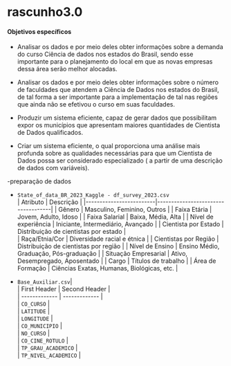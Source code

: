 # rascunho3.0
####    Objetivos específicos

- Analisar os dados e por meio deles obter informações sobre a demanda do curso Ciência de dados nos estados do Brasil, sendo esse importante para o planejamento do local em que as novas empresas dessa área serão melhor alocadas.

- Analisar os dados e por meio deles obter informações sobre o número de faculdades que atendem a Ciência de Dados nos estados do Brasil, de tal forma a ser importante para a implementação de tal nas regiões que ainda não se efetivou o curso em suas faculdades.

- Produzir um sistema eficiente, capaz de gerar dados que possibilitam expor os municípios que apresentam maiores quantidades de Cientista de Dados qualificados.

- Criar um sistema eficiente, o qual proporciona uma análise mais profunda sobre as qualidades necessárias para que um Cientista de Dados possa ser considerado especializado ( a partir de uma descrição de dados com variáveis).
  
-preparação de dados   
- `State_of_data_BR_2023_Kaggle - df_survey_2023.csv`    
| Atributo                | Descrição                          | 
|-------------------------|------------------------------------| 
| Gênero                  | Masculino, Feminino, Outros        | 
| Faixa Etária            | Jovem, Adulto, Idoso               | 
| Faixa Salarial          | Baixa, Média, Alta                 | 
| Nível de experiência     | Iniciante, Intermediário, Avançado | 
| Cientista por Estado     | Distribuição de cientistas por estado |  
| Raça/Etnia/Cor          | Diversidade racial e étnica        | 
| Cientistas por Região    | Distribuição de cientistas por região | 
| Nível de Ensino          | Ensino Médio, Graduação, Pós-graduação | 
| Situação Empresarial     | Ativo, Desempregado, Aposentado    | 
| Cargo                    | Títulos de trabalho                 | 
| Área de Formação         | Ciências Exatas, Humanas, Biológicas, etc. | 
 








- `Base_Auxiliar.csv`|        
| First Header  | Second Header |     
| ------------- | ------------- |     
| `CO_CURSO` |      
| `LATITUDE` |    
| `LONGITUDE` |   
| `CO_MUNICIPIO` |    
| `NO_CURSO` |   
| `CO_CINE_ROTULO` |    
| `TP_GRAU_ACADEMICO` |    
| `TP_NIVEL_ACADEMICO` |    














